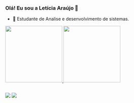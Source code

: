 ### Olá! Eu sou a Letícia Araújo 👋

- 🌱 Estudante de Analise e desenvolvimento de sistemas.

<div>
  <a href="https://github.com/leticiast">
  <img height="180em" src="https://github-readme-stats.vercel.app/api?username=leticiast&show_icons=true&theme=dracula&include_all_commits=true&count_private=true"/>
  <img height="180em" src="https://github-readme-stats.vercel.app/api/top-langs/?username=leticiast&layout=compact&langs_count=7&theme=dracula"/>
</div>
  
##  
  
<div>  
  <a href = "leticiaaraujo18093@gmail.com"><img src="https://img.shields.io/badge/-Gmail-%23333?style=for-the-badge&logo=gmail&logoColor=white" target="_blank"></a>
  <a href="https://www.linkedin.com/in/let%C3%ADcia-ara%C3%BAjo-8489b413a/" target="_blank"><img src="https://img.shields.io/badge/-LinkedIn-%230077B5?style=for-the-badge&logo=linkedin&logoColor=white" target="_blank"></a>
</div>  
  

